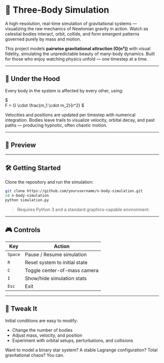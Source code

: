 # 🌌 Three-Body Simulation

A high-resolution, real-time simulation of gravitational systems — visualizing the raw mechanics of Newtonian gravity in action. Watch as celestial bodies interact, orbit, collide, and form emergent patterns governed purely by mass and motion.

This project models **pairwise gravitational attraction (O(n²))** with visual fidelity, simulating the unpredictable beauty of many-body dynamics. Built for those who enjoy watching physics unfold — one timestep at a time.

---

## 🧠 Under the Hood

Every body in the system is affected by every other, using:

$\
F = G \cdot \frac{m_1 \cdot m_2}{r^2}
\$

Velocities and positions are updated per timestep with numerical integration. Bodies leave trails to visualize velocity, orbital decay, and past paths — producing hypnotic, often chaotic motion.

---

## 📸 Preview



---

## 🛠️ Getting Started

Clone the repository and run the simulation:

```bash
git clone https://github.com/yourusername/n-body-simulation.git
cd n-body-simulation
python simulation.py
```

> Requires Python 3 and a standard graphics-capable environment.

---

## 🎮 Controls

| Key        | Action                              |
|------------|-------------------------------------|
| `Space`    | Pause / Resume simulation           |
| `R`        | Reset system to initial state       |
| `C`        | Toggle center-of-mass camera        |
| `I`        | Show/hide simulation stats          |
| `Esc`      | Exit                                |

---

## 🧭 Tweak It

Initial conditions are easy to modify:
- Change the number of bodies
- Adjust mass, velocity, and position
- Experiment with orbital setups, perturbations, and collisions

Want to model a binary star system? A stable Lagrange configuration? Total gravitational chaos? You can.
